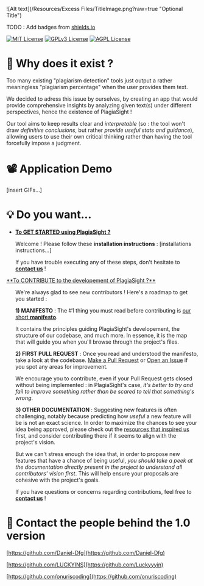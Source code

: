 ![Alt text](/Resources/Excess Files/TitleImage.png?raw=true "Optional Title")

TODO : Add badges from [shields.io](https://shields.io/)

[![MIT License](https://img.shields.io/badge/License-MIT-green.svg)](https://choosealicense.com/licenses/mit/)
[![GPLv3 License](https://img.shields.io/badge/License-GPL%20v3-yellow.svg)](https://opensource.org/licenses/)
[![AGPL License](https://img.shields.io/badge/license-AGPL-blue.svg)](http://www.gnu.org/licenses/agpl-3.0)

# 🤔 Why does it exist ?
Too many existing "plagiarism detection" tools just output a rather meaningless "plagiarism percentage" when the user provides them text. 

We decided to adress this issue by ourselves, by creating an app that would provide comprehensive insights by analyzing given text(s) under different perspectives, hence the existence of PlagiaSight !

Our tool aims to keep results clear and *interpretable* (so : the tool won't draw *definitive conclusions*, but rather *provide useful stats and guidance*), allowing users to use their own critical thinking rather than having the tool forcefully impose a judgment.




# 📽️ Application Demo
[insert GIFs...]




# 💡 Do you want... 
- <u>**To GET STARTED using PlagiaSight ?**</u>
<ul>

Welcome ! Please follow these **installation instructions** :
[installations instructions...]

If you have trouble executing any of these steps, don't hesitate to [**contact us**](https://github.com/LUCKYINS/PlagiarismDetectionProject/blob/main/README.md#contact-the-people-behind-the-10-version) !

</ul>
<u>**To CONTRIBUTE to the developement of PlagiaSight ?**</u>
<ul>

We're always glad to see new contributors ! Here's a roadmap to get you started : 


**1) MANIFESTO** : The #1 thing you must read before contributing is [our short **manifesto**](https://github.com/LUCKYINS/PlagiarismDetectionProject/blob/main/Resources/Manifesto/A%20Manifesto%20for%20PlagiaSight.md). 

It contains the principles guiding PlagiaSight's developement, the structure of our codebase, and much more. In essence, it is the map that will guide you when you'll browse through the project's files.


**2) FIRST PULL REQUEST** : Once you read and understood the manifesto, take a look at the codebase. [Make a Pull Request](https://github.com/LUCKYINS/PlagiarismDetectionProject/pulls) or [Open an Issue](https://github.com/LUCKYINS/PlagiarismDetectionProject/issues) if you spot any areas for improvement. 

We encourage you to contribute, even if your Pull Request gets closed without being implemented : in PlagiaSight's case, *it's better to try and fail to improve something rather than be scared to tell that something's wrong*.



**3) OTHER DOCUMENTATION** : Suggesting new features is often challenging, notably because predicting how *useful* a new feature will be is not an exact science. In order to maximize the chances to see your idea being approved, please check out the [resources that inspired us](https://github.com/LUCKYINS/PlagiarismDetectionProject/tree/main/Resources/Learning%20Material) first, and consider contributing there if it seems to align with the project's vision.

But we can't stress enough the idea that, in order to propose new features that have a chance of being useful, *you should take a peek at the documentation directly present in the project to understand all contributors' vision first*. This will help ensure your proposals are cohesive with the project's goals.

If you have questions or concerns regarding contributions, feel free to [**contact us**](https://github.com/LUCKYINS/PlagiarismDetectionProject/blob/main/README.md#contact-the-people-behind-the-10-version) !

</ul>


# 💬 Contact the people behind the 1.0 version

[https://github.com/Daniel-Dfg](https://github.com/Daniel-Dfg)

[https://github.com/LUCKYINS](https://github.com/Luckyyyin)

[https://github.com/onuriscoding](https://github.com/onuriscoding)

